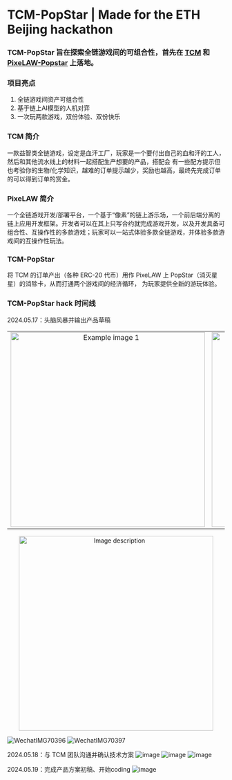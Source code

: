 # TCM-PopStar | Made for the ETH Beijing hackathon

### TCM-PopStar 旨在探索全链游戏间的可组合性，首先在 [TCM](https://thiscursedmachine.fun/) 和 [PixeLAW-Popstar](https://mud.pixelaw.xyz/) 上落地。

### 项目亮点
1. 全链游戏间资产可组合性
2. 基于链上AI模型的人机对弈
3. 一次玩两款游戏，双份体验、双份快乐

### TCM 简介
一款益智类全链游戏，设定是血汗工厂，玩家是一个要付出自己的血和汗的工人，然后和其他流水线上的材料一起搭配生产想要的产品，搭配会
有一些配方提示但也考验你的生物/化学知识，越难的订单提示越少，奖励也越高，最终先完成订单的可以得到订单的赏金。

### PixeLAW 简介
一个全链游戏开发/部署平台，一个基于“像素”的链上游乐场，一个前后端分离的链上应用开发框架。开发者可以在其上只写合约就完成游戏开发，以及开发具备可组合性、互操作性的多款游戏；玩家可以一站式体验多款全链游戏，并体验多款游戏间的互操作性玩法。

### TCM-PopStar 
将 TCM 的订单产出（各种 ERC-20 代币）用作 PixeLAW 上 PopStar（消灭星星）的消除卡，从而打通两个游戏间的经济循环， 为玩家提供全新的游玩体验。

### TCM-PopStar hack 时间线
2024.05.17：头脑风暴并输出产品草稿
<table>
  <tr>
    <td align="center">
      <img src="https://github.com/k1ic/tcm-popstar/assets/5465932/c086746e-8a44-499a-bb46-2fabfbea420f" alt="Example image 1" height="450">
    </td>
    <td align="center">
      <img src="https://github.com/k1ic/tcm-popstar/assets/5465932/66a55e90-bd75-4d73-894d-9ba7daa2b319" alt="Example image 2" height="450">
    </td>
  </tr>
</table>


<p align="center">
  <img src="https://github.com/k1ic/tcm-popstar/assets/5465932/c086746e-8a44-499a-bb46-2fabfbea420f" alt="Image description" height="450">
</p>

![WechatIMG70396](https://github.com/k1ic/tcm-popstar/assets/5465932/c086746e-8a44-499a-bb46-2fabfbea420f)
![WechatIMG70397](https://github.com/k1ic/tcm-popstar/assets/5465932/66a55e90-bd75-4d73-894d-9ba7daa2b319)

2024.05.18：与 TCM 团队沟通并确认技术方案
![image](https://github.com/k1ic/tcm-popstar/assets/5465932/2dae7562-2f2e-4783-b2f9-81dad0f89558)
![image](https://github.com/k1ic/tcm-popstar/assets/5465932/e5f9b97e-44c0-47b2-8ecf-482183085a99)
![image](https://github.com/k1ic/tcm-popstar/assets/5465932/7aba0e8d-b6c3-4a01-802c-c80a3607ebbd)

2024.05.19：完成产品方案初稿、开始coding
![image](https://github.com/k1ic/tcm-popstar/assets/5465932/67cc1ddd-4179-4cd8-b1ef-deb8e399c234)
